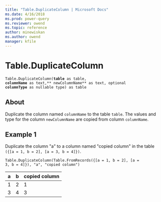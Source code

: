 ```yaml
---
title: "Table.DuplicateColumn | Microsoft Docs"
ms.date: 4/16/2018
ms.prod: power-query
ms.reviewer: owend
ms.topic: reference
author: minewiskan
ms.author: owend
manager: kfile
---
```

# Table.DuplicateColumn
<code>Table.DuplicateColumn(**table** as table, **columnName** as text,** newColumnName** as text, optional **columnType** as nullable type) as table</code>

## About
Duplicate the column named <code>columnName</code> to the table <code>table</code>. The values and type for the column <code>newColumnName</code> are copied from column <code>columnName</code>.

## Example 1
Duplicate the column "a" to a column named "copied column" in the table <code>({[a = 1, b = 2], [a = 3, b = 4]})</code>.

<code>Table.DuplicateColumn(Table.FromRecords({[a = 1, b = 2], [a = 3, b = 4]}), "a", "copied column")</code>

a  |b  |copied column  
---------|---------|---------
1     |   2      |  1       
3     |   4      |   3      



  

